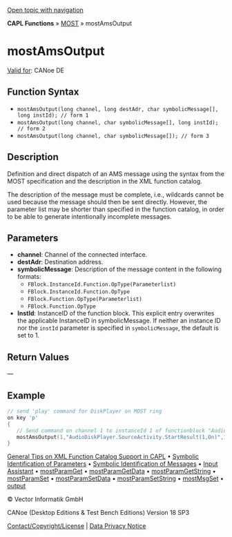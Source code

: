 [Open topic with navigation](../../../../../CANoeDEFamily.htm#Topics/CAPLFunctions/MOST/Functions/CAPLfunctionMOSTAmsOutput.md)

**CAPL Functions** » [MOST](../CAPLfunctionsMOSTOverview.md) » mostAmsOutput

# mostAmsOutput

[Valid for](../../../Shared/FeatureAvailability.md): CANoe DE

## Function Syntax

- `mostAmsOutput(long channel, long destAdr, char symbolicMessage[], long instId); // form 1`
- `mostAmsOutput(long channel, char symbolicMessage[], long instId); // form 2`
- `mostAmsOutput(long channel, char symbolicMessage[]); // form 3`

## Description

Definition and direct dispatch of an AMS message using the syntax from the MOST specification and the description in the XML function catalog.

The description of the message must be complete, i.e., wildcards cannot be used because the message should then be sent directly. However, the parameter list may be shorter than specified in the function catalog, in order to be able to generate intentionally incomplete messages.

## Parameters

- **channel**: Channel of the connected interface.
- **destAdr**: Destination address.
- **symbolicMessage**: Description of the message content in the following formats:
  - `FBlock.InstanceId.Function.OpType(Parameterlist)`
  - `FBlock.InstanceId.Function.OpType`
  - `FBlock.Function.OpType(Parameterlist)`
  - `FBlock.Function.OpType`
- **InstId**: InstanceID of the function block. This explicit entry overwrites the applicable InstanceID in symbolicMessage. If neither an instance ID nor the `instId` parameter is specified in `symbolicMessage`, the default is set to 1.

## Return Values

—

## Example

```c
// send 'play' command for DiskPlayer on MOST ring
on key 'p'
{
   // Send command on channel 1 to instanceId 1 of functionblock "AudioDiskPlayer"
   mostAmsOutput(1,"AudioDiskPlayer.SourceActivity.StartResult(1,On)",1);
}
```

[General Tips on XML Function Catalog Support in CAPL](../CAPLfunctionsMOSTXMLSupport.md) • [Symbolic Identification of Parameters](../CAPLfunctionsMOSTSymIDParam.md) • [Symbolic Identification of Messages](../CAPLfunctionsMOSTSymIDMMessage.md) • [Input Assistant](../CAPLfunctionsMOSTInputAssistant.md) • [mostParamGet](CAPLfunctionMOSTParamGet.md) • [mostParamGetData](CAPLfunctionMOSTParamGetData.md) • [mostParamGetString](CAPLfunctionMOSTParamGetString.md) • [mostParamSet](CAPLfunctionMOSTParamSet.md) • [mostParamSetData](CAPLfunctionMOSTParamSetData.md) • [mostParamSetString](CAPLfunctionMOSTParamSetString.md) • [mostMsgSet](CAPLfunctionMOSTMsgSet.md) • [output](CAPLfunctionMOSToutput.md)

© Vector Informatik GmbH

CANoe (Desktop Editions & Test Bench Editions) Version 18 SP3

[Contact/Copyright/License](../../../Shared/ContactCopyrightLicense.md) | [Data Privacy Notice](https://www.vector.com/int/en/company/get-info/privacy-policy/)

